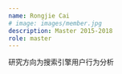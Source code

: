 ```yaml
---
name: Rongjie Cai
# image: images/member.jpg
description: Master 2015-2018
role: master
---
```


研究方向为搜索引擎用户行为分析